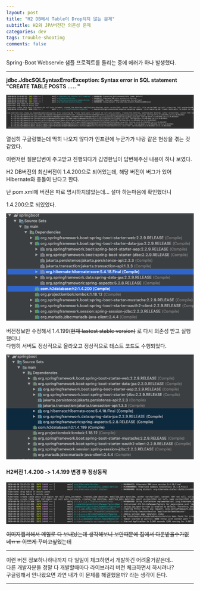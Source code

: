```yaml
---
layout: post
title: "H2 DB에서 Table이 Drop되지 않는 문제"
subtitle: H2와 JPA버전간 의존성 문제
categories: dev
tags: trouble-shooting
comments: false
---
```






Spring-Boot Webservie 샘플 프로젝트를 돌리는 중에 에러가 하나 발생했다.

---

**jdbc.JdbcSQLSyntaxErrorException: Syntax error in SQL statement "CREATE TABLE POSTS ..... "**

![Alt text](/assets/img/dev/trouble-shooting/springboot229버전업후_실행에러.png)

열심히 구글링했는데 딱히 나오지 않다가 인프런에 누군가가 나랑 같은 현상을 겪는 것 같았다.

이런저런 질문답변이 주고받고 진행되다가 김영한님이 답변해주신 내용이 하나 보였다.

H2 DB버전의 최신버전이 1.4.200으로 되어있는데, 해당 버전이 버그가 있어 Hibernate와 충돌이 난다고 한다.

난 pom.xml에 버전은 따로 명시하지않았는데... 설마 하는마음에 확인했더니

1.4.200으로 되있었다.

![Alt text](/assets/img/dev/trouble-shooting/h2버전오류.png)

버전정보만 수정해서 1.4.199(~~현재 lastest stable version)~~ 로 다시 의존성 받고 실행했더니  
다행히 서버도 정상적으로 올라오고 정상적으로 테스트 코드도 수행되었다.

![Alt text](/assets/img/dev/trouble-shooting/h2버전다운.png)

#### H2버전 1.4.200 -> 1.4.199 변경 후 정상동작

![Alt text](/assets/img/dev/trouble-shooting/h2버전변경후정상동작.png)

~~이미지캡쳐해서 메일로 다 보내놨는데 생각해보니 보안때문에 집에서 다운받을수가없네ㅠㅠ 이쁘게 꾸미고싶었는데~~

---

이런 버전 정보하나하나까지 다 일일이 체크하면서 개발하긴 어려울거같은데..  
다른 개발자분들 정말 다 개발할때마다 라이브러리 버전 체크하면서 하시려나?  
구글링해서 안나왔으면 과연 내가 이 문제를 해결했을까? 라는 생각이 든다.

---

